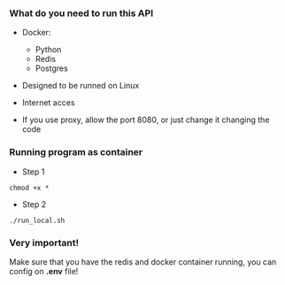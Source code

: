 ### What do you need to run this API
 - Docker:
   - Python 
   - Redis  
   - Postgres
 
 - Designed to be runned on Linux
 - Internet acces
 - If you use proxy, allow the port 8080, or just change it changing the code


### Running program as container
- Step 1
```
chmod +x *
```

- Step 2
```
./run_local.sh
```

### Very important!
Make sure that you have the redis and docker container running, you can config on **.env** file!

